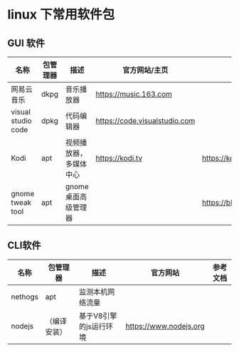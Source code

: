 # linux 下常用软件包

## GUI 软件

| 名称 | 包管理器 |描述| 官方网站/主页 | 参考文档 |
|-|-|-|-|-|
|网易云音乐|dkpg|音乐播放器|https://music.163.com||
|visual studio code|dpkg|代码编辑器|https://code.visualstudio.com||
|Kodi|apt|视频播放器，多媒体中心|https://kodi.tv|https://kodi.wiki/view/HOW-TO:Install_Kodi_for_Linux|
|gnome tweak tool | apt|gnome桌面高级管理器||https://blog.csdn.net/qq_26822029/article/details/81185916|

## CLI软件
| 名称 | 包管理器 | 描述 | 官方网站 | 参考文档 |
|-|-|-|-|-|
|nethogs|apt|监测本机网络流量|||
|nodejs|（编译安装）|基于V8引擎的js运行环境|https://www.nodejs.org||